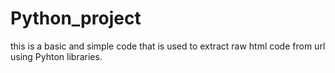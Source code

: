 # Python_project
this is a basic and simple code that is used to extract raw html code from url using Pyhton libraries. 
